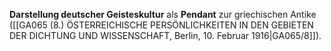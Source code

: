 
**Darstellung deutscher Geisteskultur** als **Pendant** zur griechischen Antike ([[GA065 (8.) ÖSTERREICHISCHE PERSÖNLICHKEITEN IN DEN GEBIETEN DER DICHTUNG UND WISSENSCHAFT, Berlin, 10. Februar 1916|GA065/8]]).
